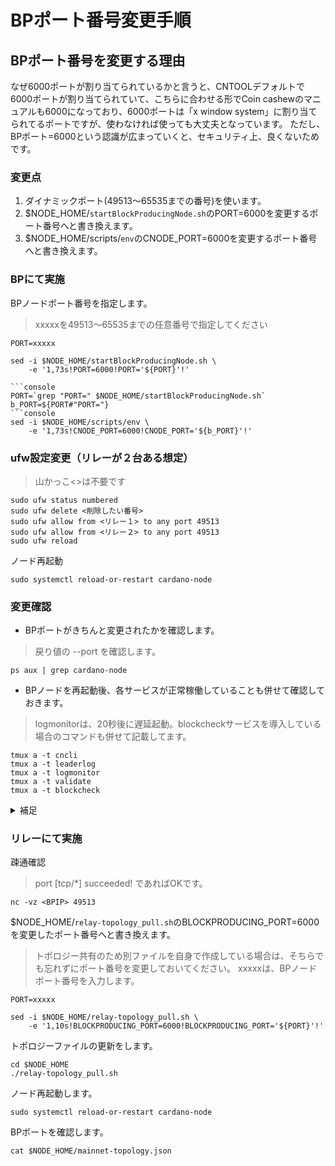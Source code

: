 # BPポート番号変更手順

## BPポート番号を変更する理由
なぜ6000ポートが割り当てられているかと言うと、CNTOOLデフォルトで6000ポートが割り当てられていて、こちらに合わせる形でCoin cashewのマニュアルも6000になっており、6000ポートは「x window system」に割り当てられてるポートですが、使わなければ使っても大丈夫となっています。  ただし、BPポート=6000という認識が広まっていくと、セキュリティ上、良くないためです。

### 変更点
1. ダイナミックポート(49513～65535までの番号)を使います。
2. $NODE_HOME/`startBlockProducingNode.sh`のPORT=6000を変更するポート番号へと書き換えます。
3. $NODE_HOME/scripts/`env`のCNODE_PORT=6000を変更するポート番号へと書き換えます。

### BPにて実施
BPノードポート番号を指定します。
> xxxxxを49513～65535までの任意番号で指定してください
```console
PORT=xxxxx
```
```console
sed -i $NODE_HOME/startBlockProducingNode.sh \
    -e '1,73s!PORT=6000!PORT='${PORT}'!'
```
```
```console
PORT=`grep "PORT=" $NODE_HOME/startBlockProducingNode.sh`
b_PORT=${PORT#"PORT="}
```console
sed -i $NODE_HOME/scripts/env \
    -e '1,73s!CNODE_PORT=6000!CNODE_PORT='${b_PORT}'!'
```

### ufw設定変更（リレーが２台ある想定）

> 山かっこ<>は不要です
```console
sudo ufw status numbered
sudo ufw delete <削除したい番号>
sudo ufw allow from <リレー１> to any port 49513
sudo ufw allow from <リレー２> to any port 49513
sudo ufw reload
```

ノード再起動
```console
sudo systemctl reload-or-restart cardano-node
```

### 変更確認
- BPポートがきちんと変更されたかを確認します。
> 戻り値の --port を確認します。
```console
ps aux | grep cardano-node
```

- BPノードを再起動後、各サービスが正常稼働していることも併せて確認しておきます。

> logmonitorは、20秒後に遅延起動。blockcheckサービスを導入している場合のコマンドも併せて記載してます。
```console
tmux a -t cncli
tmux a -t leaderlog
tmux a -t logmonitor
tmux a -t validate
tmux a -t blockcheck
```

<details>
<summary>補足</summary>

<div>

サービス再起動コマンド
```console
sudo systemctl reload-or-restart cnode-cncli-sync.service
```
ブロックチェック再起動コマンド
```console
sudo systemctl reload-or-restart cnode-blockcheck.service
```

デタッチ方法
```
Ctrl + b → d
```

</div>

</details>

### リレーにて実施
疎通確認
> port [tcp/*] succeeded! であればOKです。
```console
nc -vz <BPIP> 49513
```

$NODE_HOME/`relay-topology_pull.sh`のBLOCKPRODUCING_PORT=6000を変更したポート番号へと書き換えます。

> トポロジー共有のため別ファイルを自身で作成している場合は、そちらでも忘れずにポート番号を変更しておいてください。
> xxxxxは、BPノードポート番号を入力します。
```console
PORT=xxxxx
```
```console
sed -i $NODE_HOME/relay-topology_pull.sh \
    -e '1,10s!BLOCKPRODUCING_PORT=6000!BLOCKPRODUCING_PORT='${PORT}'!'
```

トポロジーファイルの更新をします。
```console
cd $NODE_HOME
./relay-topology_pull.sh
```

ノード再起動します。
```console
sudo systemctl reload-or-restart cardano-node
```

BPポートを確認します。
```console
cat $NODE_HOME/mainnet-topology.json
```
